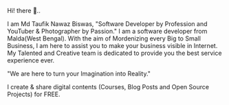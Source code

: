 Hi! there 👋..


I am Md Taufik Nawaz Biswas, "Software Developer by Profession and YouTuber & Photographer by Passion." I am a software developer from Malda(West Bengal). With the aim of Mordenizing every Big to Small Business, I am here to assist you to make your business visible in Internet. My Talented and Creative team is dedicated to provide you the best service experience ever.


"We are here to turn your Imagination into Reality."


I create & share digital contents (Courses, Blog Posts and Open Source Projects) for FREE.
